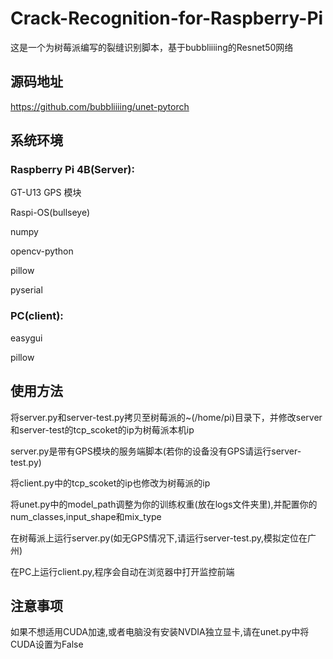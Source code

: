 # Crack-Recognition-for-Raspberry-Pi
这是一个为树莓派编写的裂缝识别脚本，基于bubbliiiing的Resnet50网络
## 源码地址
https://github.com/bubbliiiing/unet-pytorch
## 系统环境
### Raspberry Pi 4B(Server):
GT-U13 GPS 模块

Raspi-OS(bullseye)

numpy

opencv-python

pillow

pyserial

### PC(client):
easygui

pillow

## 使用方法
将server.py和server-test.py拷贝至树莓派的~(/home/pi)目录下，并修改server和server-test的tcp_scoket的ip为树莓派本机ip

server.py是带有GPS模块的服务端脚本(若你的设备没有GPS请运行server-test.py)

将client.py中的tcp_scoket的ip也修改为树莓派的ip

将unet.py中的model_path调整为你的训练权重(放在logs文件夹里),并配置你的num_classes,input_shape和mix_type

在树莓派上运行server.py(如无GPS情况下,请运行server-test.py,模拟定位在广州)

在PC上运行client.py,程序会自动在浏览器中打开监控前端

## 注意事项

如果不想适用CUDA加速,或者电脑没有安装NVDIA独立显卡,请在unet.py中将CUDA设置为False
